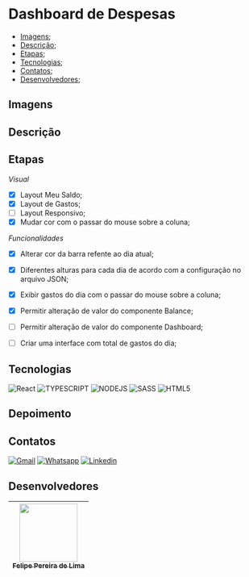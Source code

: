 # Dashboard de Despesas

- [Imagens](#imagens);
- [Descrição](#descrição);
- [Etapas](#etapas);
- [Tecnologias](#tecnologias);
- [Contatos](#contatos);
- [Desenvolvedores](#desenvolvedores);

## Imagens


## Descrição 



## Etapas

*Visual*

  - [x] Layout Meu Saldo;
  - [x] Layout de Gastos;
  - [ ] Layout Responsivo;
  - [x] Mudar cor com o passar do mouse sobre a coluna; 

*Funcionalidades*

  - [x] Alterar cor da barra refente ao dia atual;
  - [x] Diferentes alturas para cada dia de acordo com a configuração no arquivo JSON;
  - [x] Exibir gastos do dia com o passar do mouse sobre a coluna;
  - [x] Permitir alteração de valor do componente Balance;
  - [ ] Permitir alteração de valor do componente Dashboard;
  - [ ] Criar uma interface com total de gastos do dia;


## Tecnologias

![React](https://img.shields.io/badge/React-20232A?style=for-the-badge&logo=react&logoColor=61DAFB) 
![TYPESCRIPT](https://img.shields.io/badge/TypeScript-007ACC?style=for-the-badge&logo=typescript&logoColor=white)
![NODEJS](https://img.shields.io/badge/Node.js-43853D?style=for-the-badge&logo=node.js&logoColor=white)
![SASS](https://img.shields.io/badge/Sass-CC6699?style=for-the-badge&logo=sass&logoColor=white)
![HTML5](https://img.shields.io/badge/html5-%23E34F26.svg?style=for-the-badge&logo=html5&logoColor=white)


## Depoimento 



## Contatos

<a href="mailto:felipe.lima0160@gmail.com">![Gmail](https://img.shields.io/badge/Gmail-D14836?style=for-the-badge&logo=gmail&logoColor=white)</a>  <a href="https://wa.me/5521979926096">![Whatsapp](https://img.shields.io/badge/WhatsApp-25D366?style=for-the-badge&logo=whatsapp&logoColor=white)</a>  <a href="https://www.linkedin.com/in/felipepliima/">![Linkedin](https://img.shields.io/badge/LinkedIn-0077B5?style=for-the-badge&logo=linkedin&logoColor=white)</a> 

## Desenvolvedores

| [<img src="https://avatars.githubusercontent.com/u/102830741?s=400&u=eb0ed821d5deeaaac9a910f737ce38ddfda2f3a9&v=4" width=115><br><sub>Felipe Pereira de Lima</sub>](https://github.com/LipePLima) 
| :---: |
